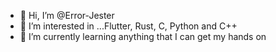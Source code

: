 - 👋 Hi, I’m @Error-Jester
- 👀 I’m interested in ...Flutter, Rust, C, Python and C++
- 🌱 I’m currently learning anything that I can get my hands on
<!-- - 💞️ I’m looking to collaborate on ...
- 📫 How to reach me ... -->

<!---
Error-Jester/Error-Jester is a ✨ special ✨ repository because its `README.md` (this file) appears on your GitHub profile.
You can click the Preview link to take a look at your changes.
--->
